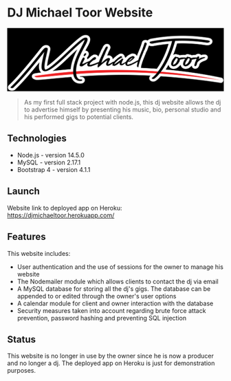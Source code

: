 # DJ Michael Toor Website

![alt text](
https://raw.githubusercontent.com/AlexMGalvez/DJMichaelToor/master/public/images/MichaelToorLogo.png)

> As my first full stack project with node.js, this dj website allows the dj to advertise himself by presenting his music, bio, personal studio and his performed gigs to potential clients.

## Technologies
* Node.js - version 14.5.0
* MySQL - version 2.17.1
* Bootstrap 4 - version 4.1.1

## Launch
Website link to deployed app on Heroku: https://djmichaeltoor.herokuapp.com/

## Features
This website includes:
* User authentication and the use of sessions for the owner to manage his website
* The Nodemailer module which allows clients to contact the dj via email 
* A MySQL database for storing all the dj's gigs. The database can be appended to or edited through the owner's user options
* A calendar module for client and owner interaction with the database
* Security measures taken into account regarding brute force attack prevention, password hashing and preventing SQL injection

## Status
This website is no longer in use by the owner since he is now a producer and no longer a dj. The deployed app on Heroku is just for demonstration purposes. 
